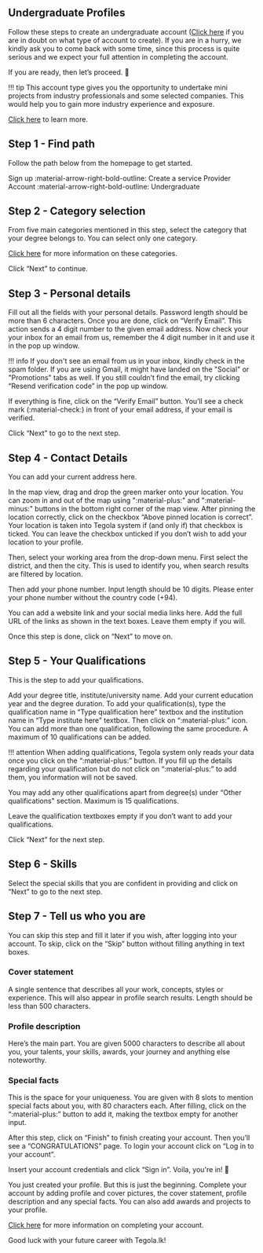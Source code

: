 ## Undergraduate Profiles

Follow these steps to create an undergraduate account ([Click here](/creating-accounts/account-types) if you are in doubt on what type of account to create). If you are in a hurry, we kindly ask you to come back with some time, since this process is quite serious and we expect your full attention in completing the account. 

If you are ready, then let’s proceed. :slightly_smiling_face:

!!! tip
    This account type gives you the opportunity to undertake mini projects from industry professionals and some selected companies. This would help you to gain more industry experience and exposure.

[Click here](/creating-accounts/account-types#undergraduate) to learn more.

## Step 1 - Find path

Follow the path below from the homepage to get started.

Sign up :material-arrow-right-bold-outline: Create a service Provider Account :material-arrow-right-bold-outline: Undergraduate

## Step 2 - Category selection

From five main categories mentioned in this step, select the category that your degree belongs to. You can select only one category.

[Click here](/creating-accounts/account-types#undergraduate) for more information on these categories.

Click “Next” to continue.

## Step 3 - Personal details

Fill out all the fields with your personal details. Password length should be more than 6 characters. Once you are done, click on “Verify Email”. This action sends a 4 digit number to the given email address. Now check your your inbox for an email from us, remember the 4 digit number in it and use it in the pop up window.

!!! info
    If you don't see an email from us in your inbox, kindly check in the spam folder. If you are using Gmail, it might have landed on the "Social" or "Promotions" tabs as well. If you still couldn’t find the email, try clicking “Resend verification code” in the pop up window.

If everything is fine, click on the “Verify Email” button. You’ll see a check mark (:material-check:) in front of your email address, if your email is verified.

Click “Next” to go to the next step.

## Step 4 - Contact Details

You can add your current address here.

In the map view, drag and drop the green marker onto your location. You can zoom in and out of the map using ":material-plus:" and ":material-minus:" buttons in the bottom right corner of the map view. After pinning the location correctly, click on the checkbox “Above pinned location is correct”. Your location is taken into Tegola system if (and only if) that checkbox is ticked. You can leave the checkbox unticked if you don’t wish to add your location to your profile.

Then, select your working area from the drop-down menu. First select the district, and then the city. This is used to identify you, when search results are filtered by location.

Then add your phone number. Input length should be 10 digits. Please enter your phone number without the country code (+94).

You can add a website link and your social media links here. Add the full URL of the links as shown in the text boxes. Leave them empty if you will.

Once this step is done, click on “Next” to move on.

## Step 5 - Your Qualifications

This is the step to add your qualifications.

Add your degree title, institute/university name. Add your current education year and the degree duration. To add your qualification(s), type the qualification name in “Type qualification here” textbox and the institution name in “Type institute here” textbox. Then click on “:material-plus:” icon. You can add more than one qualification, following the same procedure. A maximum of 10 qualifications can be added. 

!!! attention
    When adding qualifications, Tegola system only reads your data once you click on the “:material-plus:” button. If you fill up the details regarding your qualification but do not click on “:material-plus:” to add them, you information will not be saved.

You may add any other qualifications apart from degree(s) under “Other qualifications" section. Maximum is 15 qualifications.

Leave the qualification textboxes empty if you don’t want to add your qualifications.

Click “Next” for the next step.

## Step 6 - Skills

Select the special skills that you are confident in providing and click on “Next” to go to the next step.

## Step 7 - Tell us who you are

You can skip this step and fill it later if you wish, after logging into your account. To skip, click on the “Skip” button without filling anything in text boxes.

### Cover statement

A single sentence that describes all your work, concepts, styles or experience. This will also appear in profile search results. Length should be less than 500 characters.

### Profile description

Here’s the main part. You are given 5000 characters to describe all about you, your talents, your skills, awards, your journey and anything else noteworthy.

### Special facts

This is the space for your uniqueness. You are given with 8 slots to mention special facts about you, with 80 characters each. After filling, click on the “:material-plus:” button to add it, making the textbox empty for another input.

After this step, click on “Finish” to finish creating your account. Then you’ll see a “CONGRATULATIONS” page. To login your account click on “Log in to your account”.

Insert your account credentials and click “Sign in”.  Voila, you're in! :tada:

You just created your profile. But this is just the beginning. Complete your account by adding profile and cover pictures, the cover statement, profile description and any special facts. You can also add awards and projects to your profile.

[Click here](/completing-profiles/features) for more information on completing your account.

Good luck with your future career with Tegola.lk!